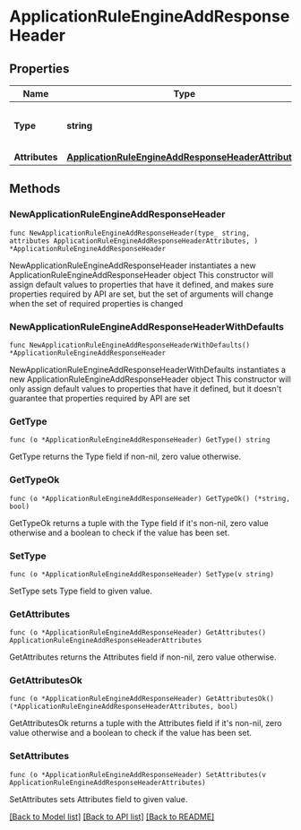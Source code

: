 # ApplicationRuleEngineAddResponseHeader

## Properties

Name | Type | Description | Notes
------------ | ------------- | ------------- | -------------
**Type** | **string** | * &#x60;add_response_header&#x60; - add_response_header | 
**Attributes** | [**ApplicationRuleEngineAddResponseHeaderAttributes**](ApplicationRuleEngineAddResponseHeaderAttributes.md) |  | 

## Methods

### NewApplicationRuleEngineAddResponseHeader

`func NewApplicationRuleEngineAddResponseHeader(type_ string, attributes ApplicationRuleEngineAddResponseHeaderAttributes, ) *ApplicationRuleEngineAddResponseHeader`

NewApplicationRuleEngineAddResponseHeader instantiates a new ApplicationRuleEngineAddResponseHeader object
This constructor will assign default values to properties that have it defined,
and makes sure properties required by API are set, but the set of arguments
will change when the set of required properties is changed

### NewApplicationRuleEngineAddResponseHeaderWithDefaults

`func NewApplicationRuleEngineAddResponseHeaderWithDefaults() *ApplicationRuleEngineAddResponseHeader`

NewApplicationRuleEngineAddResponseHeaderWithDefaults instantiates a new ApplicationRuleEngineAddResponseHeader object
This constructor will only assign default values to properties that have it defined,
but it doesn't guarantee that properties required by API are set

### GetType

`func (o *ApplicationRuleEngineAddResponseHeader) GetType() string`

GetType returns the Type field if non-nil, zero value otherwise.

### GetTypeOk

`func (o *ApplicationRuleEngineAddResponseHeader) GetTypeOk() (*string, bool)`

GetTypeOk returns a tuple with the Type field if it's non-nil, zero value otherwise
and a boolean to check if the value has been set.

### SetType

`func (o *ApplicationRuleEngineAddResponseHeader) SetType(v string)`

SetType sets Type field to given value.


### GetAttributes

`func (o *ApplicationRuleEngineAddResponseHeader) GetAttributes() ApplicationRuleEngineAddResponseHeaderAttributes`

GetAttributes returns the Attributes field if non-nil, zero value otherwise.

### GetAttributesOk

`func (o *ApplicationRuleEngineAddResponseHeader) GetAttributesOk() (*ApplicationRuleEngineAddResponseHeaderAttributes, bool)`

GetAttributesOk returns a tuple with the Attributes field if it's non-nil, zero value otherwise
and a boolean to check if the value has been set.

### SetAttributes

`func (o *ApplicationRuleEngineAddResponseHeader) SetAttributes(v ApplicationRuleEngineAddResponseHeaderAttributes)`

SetAttributes sets Attributes field to given value.



[[Back to Model list]](../README.md#documentation-for-models) [[Back to API list]](../README.md#documentation-for-api-endpoints) [[Back to README]](../README.md)



